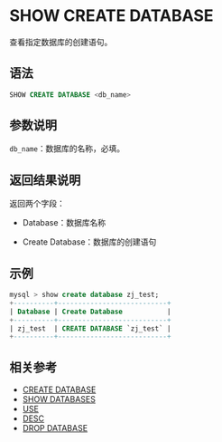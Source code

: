 # SHOW CREATE DATABASE

查看指定数据库的创建语句。

## 语法

```sql
SHOW CREATE DATABASE <db_name>
```

## 参数说明

`db_name`：数据库的名称，必填。

## 返回结果说明

返回两个字段：

- Database：数据库名称

- Create Database：数据库的创建语句

## 示例

```sql
mysql > show create database zj_test;
+----------+---------------------------+
| Database | Create Database           |
+----------+---------------------------+
| zj_test  | CREATE DATABASE `zj_test` |
+----------+---------------------------+
```

## 相关参考

- [CREATE DATABASE](../data-definition/CREATE_DATABASE.md)
- [SHOW DATABASES](SHOW_DATABASES.md)
- [USE](../data-definition/USE.md)
- [DESC](../Utility/DESCRIBE.md)
- [DROP DATABASE](../data-definition/DROP_DATABASE.md)

